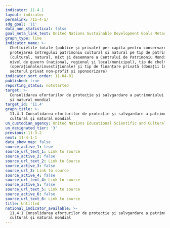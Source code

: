 ```yaml
---
indicator: 11.4.1
layout: indicator
permalink: /11-4-1/
sdg_goal: '11'
data_non_statistical: false
goal_meta_link_text: United Nations Sustainable Development Goals Metadata (PDF 4.0 MB)
graph_type: line
indicator_name: >-
  Cheltuielile totale (publice și private) per capita pentru conservarea și
  protejarea întregului patrimoniu cultural și natural pe tip de patrimoniu
  (cultural, natural, mixt și desemnare a Centrului de Patrimoniu Mondial),
  nivel de guvern (național, regional și local/municipal), tip de cheltuieli
  (operaționale/investiționale) și tip de finanțare privată (donații în natură,
  sectorul privat non-profit și sponsorizare)
indicator_sort_order: 11-04-01
published: true
reporting_status: notstarted
target: >-
  Consolidarea eforturilor de protecție și salvgardare a patrimoniului cultural
  și natural mondial
target_id: '11.4'
graph_title: >-
  11.4.1 Consolidarea eforturilor de protecție și salvgardare a patrimoniului
  cultural și natural mondial
un_custodian_agency: United Nations Educational Scientific and Cultural Organization (UNESCO)
un_designated_tier: '3'
previous: 11-3-2
next: 11-4-1-1
data_show_map: false
source_active_1: true
source_url_text_1: Link to source
source_active_2: false
source_url_text_2: Link to Source
source_active_3: false
source_url_3: Link to source
source_active_4: false
source_url_text_4: Link to source
source_active_5: false
source_url_text_5: Link to source
source_active_6: false
source_url_text_6: Link to source
title: Untitled
national_indicator_available: >-
  11.4.1 Consolidarea eforturilor de protecție și salvgardare a patrimoniului
  cultural și natural mondial
---
```

